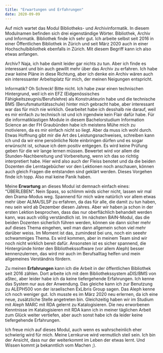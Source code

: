 ```yaml
---
title: "Erwartungen und Erfahrungen"
date: 2020-09-09
---
```


Auf mich wartet das Modul Bibliotheks- und Archivinformatik. In diesem Modulnamen befinden sich drei eigenständige Wörter. Bibliothek, Archiv und Informatik. 
Bibliothek finde ich sehr gut. Ich arbeite selbst seit 2016 in einer Öffentlichen Bibliothek in Zürich und seit März 2020 auch in einer Hochschulbibliothek ebenfalls in Zürich. Mit diesem Begriff kann ich also etwas anfangen. 

Archiv? Naja, ich habe damit leider gar nichts zu tun. Aber ich finde es interessant und bin auch gewillt mehr über das Archiv zu erfahren. Ich habe zwar keine Pläne in diese Richtung, aber ich denke ein Archiv wären auch ein interessanter Arbeitsplatz für mich, der meinen Neigungen entspricht. 

Informatik? Oh Schreck! Bitte nicht. Ich habe zwar einen technischen Hintergrund, weil ich ein EFZ (Eidgenössisches Fähigkeitszeugnis/Berufslehre) als Konstrukteurin habe und die technische BMS (Berufsmaturitätsschule) hinter mich gebracht habe, aber interessant war das für mich nie wirklich. Gearbeitet habe ich desshalb nie darauf, weil es mir einfach zu technisch ist und ich irgendwie kein Flair dafür habe. Für die informatiklastigen Module in diesem Bachelorstudium Information Science an der FH Graubünden habe ich meistens Mühe mich zu motivieren, da es mir einfach nicht so liegt. Aber da muss ich wohl durch. Etwas Hoffnung gibt mir die Art des Leistungsnachweises, schreiben kann ich und da wir eine persönliche Note einbringen dürfen und es sogar erwünscht ist, schaue ich dem positiv entgegen. Es wird keine Prüfung geben für die wir lange lernen müssen. Bewertet wird vor allem die Stunden-Nachbereitung und Vorbereitung, wenn ich das so richtig interpretiert habe. Hier wird also auch der Fleiss benotet und da die beiden Dozenten die Lerntagebücher vor den Lektionen noch anschauen, können auch gleich Fragen die entstanden sind geklärt werden. Dieses Vorgehen finde ich topp. Also mal keine Panik haben.  

Meine **Erwartung** an dieses Modul ist demnach einfach eines: "ÜBERLEBEN". Nein Spass, so schlimm wirds sicher nicht, lassen wir mal den Drama-Modus weg. Spannend für mich wäre natürlich vor allem etwas mehr über ALMA/SLSP zu erfahren, da das für alle, die damit zu tun haben, neu sein wird ab Dezember diesen Jahres. Aber wir haben ja schon in der ersten Lektion besprochen, dass das nur oberflächlich behandelt werden kann, was auch völlig verständlich ist. Im nächsten BAIN-Modul, das die beiden Dozenten sicherlich führen werden, können sie dann sicher mehr auf dieses Thema eingehen, weil man dann allgemein schon viel mehr darüber weiss. Im Moment ist das, zumindest bei uns, noch ein seeehr schwammiges Thema. Es wird kommen, aber in meinem Team sind wir noch nicht wirklich bereit dafür.
Ansonsten ist es sicher spannend, die Hintergründe hinter den Bibliothekssoftware (vor allem Aleph) besser kennenzulernen, das wird mir auch im Berufsalltag helfen und mein allgemeines Verständnis fördern.

Zu meinen **Erfahrungen** kann ich die Arbeit in der öffentlichen Bibliothek seit 2016 zählen. Dort arbeite ich mit dem Bibliothekssystem aDIS/BMS von aStec, aber leider habe ich da keine tiefergehende Erfahrungen. Ich kenne das System nur aus der Anwendung. Das gleiche kann ich zur Benutzung zu ALEPH500 von der israelischen ExLibris Group sagen. Das Aleph kenne ich noch weniger gut. Ich musste es im März 2020 neu erlernen, da ich eine neue, zusätzliche Stelle angetreten bin. Gleichzeitig haben wir im Studium mit Aleph MARC mit RDA gelernt zu Katalogisieren. Die neu erworbenen Kenntnisse im Katalogisieren mit RDA kann ich in meiner täglichen Arbeit zum Glück weiter vertiefen, aber auch sonst habe ich da leider keine tiefergehende Erfahrungen. 

Ich freue mich auf dieses Modul, auch wenn es wahrscheinlich eher schwierig wird für mich. Meine Lernkurve wird vermutlich steil sein. Ich bin der Ansicht, dass nur der weiterkommt im Leben der etwas lernt. Und Wissen kommt ja bekanntlich vom Machen ;).
